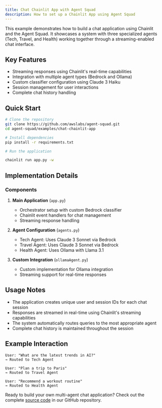 ```yaml
---
title: Chat Chainlit App with Agent Squad
description: How to set up a Chainlit App using Agent Squad
---
```


This example demonstrates how to build a chat application using Chainlit and the Agent Squad. It showcases a system with three specialized agents (Tech, Travel, and Health) working together through a streaming-enabled chat interface.

## Key Features
- Streaming responses using Chainlit's real-time capabilities
- Integration with multiple agent types (Bedrock and Ollama)
- Custom classifier configuration using Claude 3 Haiku
- Session management for user interactions
- Complete chat history handling

## Quick Start
```bash
# Clone the repository
git clone https://github.com/awslabs/agent-squad.git
cd agent-squad/examples/chat-chainlit-app

# Install dependencies
pip install -r requirements.txt

# Run the application

chainlit run app.py -w
```

## Implementation Details

### Components
1. **Main Application** (`app.py`)
   - Orchestrator setup with custom Bedrock classifier
   - Chainlit event handlers for chat management
   - Streaming response handling

2. **Agent Configuration** (`agents.py`)
   - Tech Agent: Uses Claude 3 Sonnet via Bedrock
   - Travel Agent: Uses Claude 3 Sonnet via Bedrock
   - Health Agent: Uses Ollama with Llama 3.1

3. **Custom Integration** (`ollamaAgent.py`)
   - Custom implementation for Ollama integration
   - Streaming support for real-time responses

## Usage Notes
- The application creates unique user and session IDs for each chat session
- Responses are streamed in real-time using Chainlit's streaming capabilities
- The system automatically routes queries to the most appropriate agent
- Complete chat history is maintained throughout the session

## Example Interaction
```plaintext
User: "What are the latest trends in AI?"
→ Routed to Tech Agent

User: "Plan a trip to Paris"
→ Routed to Travel Agent

User: "Recommend a workout routine"
→ Routed to Health Agent
```

Ready to build your own multi-agent chat application? Check out the complete [source code](https://github.com/awslabs/agent-squad/tree/main/examples/chat-chainlit-app) in our GitHub repository.
